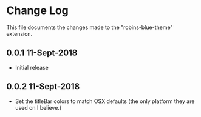 # Change Log
This file documents the changes made to the "robins-blue-theme" extension.

## 0.0.1 11-Sept-2018
- Initial release

## 0.0.2 11-Sept-2018
- Set the titleBar colors to match OSX defaults (the only platform they are used
  on I believe.)
